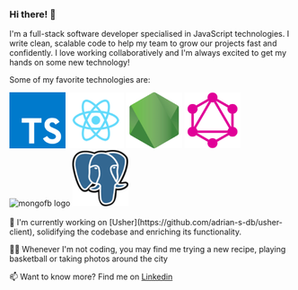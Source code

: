 ### Hi there! 👋

I'm a full-stack software developer specialised in JavaScript technologies. I write clean, scalable code to help my team to grow our projects fast and confidently. I love working collaboratively and I'm always excited to get my hands on some new technology!

Some of my favorite technologies are: 
<div display='flex'  >
<img src="https://raw.githubusercontent.com/github/explore/80688e429a7d4ef2fca1e82350fe8e3517d3494d/topics/typescript/typescript.png" alt="typescript logo" style="display:in-line; height: 100px; width:100px;"/>

<img src="https://raw.githubusercontent.com/github/explore/80688e429a7d4ef2fca1e82350fe8e3517d3494d/topics/react/react.png" alt="react logo" style="display:in-line;  height: 100px; width:100px;"/>

<img src="https://raw.githubusercontent.com/github/explore/80688e429a7d4ef2fca1e82350fe8e3517d3494d/topics/nodejs/nodejs.png" alt="express logo" style="height: 100px; width:100px;"/>
  
  <img src="https://raw.githubusercontent.com/github/explore/80688e429a7d4ef2fca1e82350fe8e3517d3494d/topics/graphql/graphql.png" alt="graph ql logo" style="height: 100px; width:100px;"/>

<img src="https://infinapps.com/wp-content/uploads/2018/10/mongodb-logo.png" alt="mongofb logo" style="height: 100px; width:100px;"/>

<img src="https://raw.githubusercontent.com/github/explore/80688e429a7d4ef2fca1e82350fe8e3517d3494d/topics/postgresql/postgresql.png" alt="graph ql logo" style="height: 100px; width:100px;"/>
<div>
  
<br/>  
🔨 I'm currently working on [Usher](https://github.com/adrian-s-db/usher-client), solidifying the codebase and enriching its functionality. 

👨‍🍳 Whenever I'm not coding, you may find me trying a new recipe, playing basketball or taking photos around the city

📫 Want to know more? Find me on [Linkedin](https://www.linkedin.com/in/adrian-s-delbusto)


